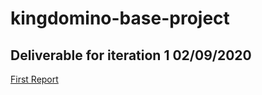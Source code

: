 # kingdomino-base-project
## Deliverable for iteration 1 02/09/2020
[First Report](https://github.com/McGill-ECSE223-Winter2020/ecse223-group-project-08/wiki/Iteration-1-Report#project-iteration-1-february-9th-2020)
